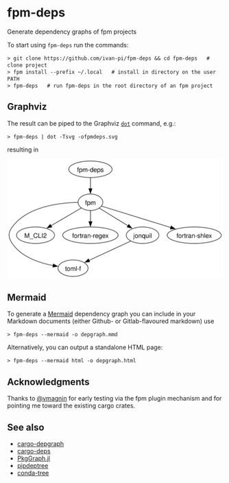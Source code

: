 # fpm-deps

Generate dependency graphs of fpm projects

To start using `fpm-deps` run the commands:

```
> git clone https://github.com/ivan-pi/fpm-deps && cd fpm-deps   # clone project
> fpm install --prefix ~/.local   # install in directory on the user PATH
> fpm-deps   # run fpm-deps in the root directory of an fpm project
```

## Graphviz

The result can be piped to the Graphviz [`dot`](https://graphviz.org/doc/info/command.html) command, e.g.:

```
> fpm-deps | dot -Tsvg -ofpmdeps.svg
```
resulting in

![fpmdeps package dependency graph](./fpmdeps.svg)

## Mermaid

To generate a [Mermaid](https://mermaid.js.org/) dependency graph you can include in your Markdown documents (either Github- or Gitlab-flavoured markdown) use
```
> fpm-deps --mermaid -o depgraph.mmd
```

Alternatively, you can output a standalone HTML page:
```
> fpm-deps --mermaid html -o depgraph.html
```

## Acknowledgments

Thanks to [@vmagnin](https://github.com/vmagnin) for early testing via the fpm plugin mechanism and for pointing me toward the existing cargo crates.

## See also

- [cargo-depgraph](https://crates.io/crates/cargo-depgraph/)
- [cargo-deps](https://crates.io/crates/cargo-deps)
- [PkgGraph.jl](https://github.com/tfiers/PkgGraph.jl)
- [pipdeptree](https://pypi.org/project/pipdeptree/)
- [conda-tree](https://github.com/conda-incubator/conda-tree)
